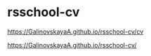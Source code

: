 # rsschool-cv
https://GalinovskayaA.github.io/rsschool-cv/cv

https://GalinovskayaA.github.io/rsschool-cv/
